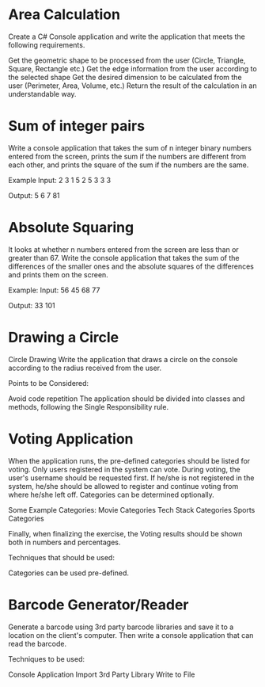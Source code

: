 # Area Calculation

Create a C# Console application and write the application that meets the following requirements.

Get the geometric shape to be processed from the user (Circle, Triangle, Square, Rectangle etc.)
Get the edge information from the user according to the selected shape
Get the desired dimension to be calculated from the user (Perimeter, Area, Volume, etc.)
Return the result of the calculation in an understandable way.

# Sum of integer pairs

Write a console application that takes the sum of n integer binary numbers entered from the screen, prints the sum if the numbers are different from each other, and prints the square of the sum if the numbers are the same.

Example Input: 2 3 1 5 2 5 3 3 3

Output: 5 6 7 81

# Absolute Squaring

It looks at whether n numbers entered from the screen are less than or greater than 67. Write the console application that takes the sum of the differences of the smaller ones and the absolute squares of the differences and prints them on the screen.

Example: Input: 56 45 68 77

Output: 33 101

# Drawing a Circle

Circle Drawing
Write the application that draws a circle on the console according to the radius received from the user.

Points to be Considered:

Avoid code repetition
The application should be divided into classes and methods, following the Single Responsibility rule.

# Voting Application

When the application runs, the pre-defined categories should be listed for voting. Only users registered in the system can vote. During voting, the user's username should be requested first. If he/she is not registered in the system, he/she should be allowed to register and continue voting from where he/she left off. Categories can be determined optionally.

Some Example Categories: Movie Categories Tech Stack Categories Sports Categories

Finally, when finalizing the exercise, the Voting results should be shown both in numbers and percentages.

Techniques that should be used:

Categories can be used pre-defined.

# Barcode Generator/Reader

Generate a barcode using 3rd party barcode libraries and save it to a location on the client's computer. Then write a console application that can read the barcode.

Techniques to be used:

Console Application
Import 3rd Party Library
Write to File
